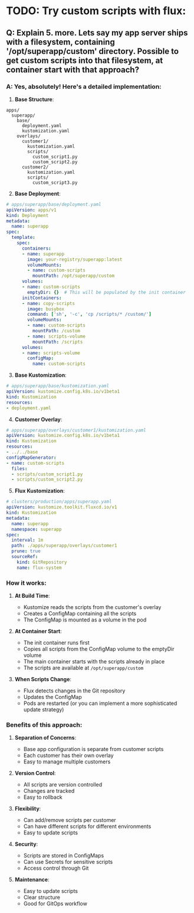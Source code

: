 # TODO: Try custom scripts with flux:

## Q: Explain 5. more. Lets say my app server ships with a filesystem, containing '/opt/superapp/custom' directory. Possible to get custom scripts into that filesystem, at container start with that approach?

### A: Yes, absolutely! Here's a detailed implementation:

1. **Base Structure**:
```
apps/
  superapp/
    base/
      deployment.yaml
      kustomization.yaml
    overlays/
      customer1/
        kustomization.yaml
        scripts/
          custom_script1.py
          custom_script2.py
      customer2/
        kustomization.yaml
        scripts/
          custom_script3.py
```

2. **Base Deployment**:
```yaml
# apps/superapp/base/deployment.yaml
apiVersion: apps/v1
kind: Deployment
metadata:
  name: superapp
spec:
  template:
    spec:
      containers:
      - name: superapp
        image: your-registry/superapp:latest
        volumeMounts:
        - name: custom-scripts
          mountPath: /opt/superapp/custom
      volumes:
      - name: custom-scripts
        emptyDir: {}  # This will be populated by the init container
      initContainers:
      - name: copy-scripts
        image: busybox
        command: ['sh', '-c', 'cp /scripts/* /custom/']
        volumeMounts:
        - name: custom-scripts
          mountPath: /custom
        - name: scripts-volume
          mountPath: /scripts
      volumes:
      - name: scripts-volume
        configMap:
          name: custom-scripts
```

3. **Base Kustomization**:
```yaml
# apps/superapp/base/kustomization.yaml
apiVersion: kustomize.config.k8s.io/v1beta1
kind: Kustomization
resources:
- deployment.yaml
```

4. **Customer Overlay**:
```yaml
# apps/superapp/overlays/customer1/kustomization.yaml
apiVersion: kustomize.config.k8s.io/v1beta1
kind: Kustomization
resources:
- ../../base
configMapGenerator:
- name: custom-scripts
  files:
  - scripts/custom_script1.py
  - scripts/custom_script2.py
```

5. **Flux Kustomization**:
```yaml
# clusters/production/apps/superapp.yaml
apiVersion: kustomize.toolkit.fluxcd.io/v1
kind: Kustomization
metadata:
  name: superapp
  namespace: superapp
spec:
  interval: 1m
  path: ./apps/superapp/overlays/customer1
  prune: true
  sourceRef:
    kind: GitRepository
    name: flux-system
```

### How it works:

1. **At Build Time**:
   - Kustomize reads the scripts from the customer's overlay
   - Creates a ConfigMap containing all the scripts
   - The ConfigMap is mounted as a volume in the pod

2. **At Container Start**:
   - The init container runs first
   - Copies all scripts from the ConfigMap volume to the emptyDir volume
   - The main container starts with the scripts already in place
   - The scripts are available at `/opt/superapp/custom`

3. **When Scripts Change**:
   - Flux detects changes in the Git repository
   - Updates the ConfigMap
   - Pods are restarted (or you can implement a more sophisticated update strategy)

### Benefits of this approach:

1. **Separation of Concerns**:
   - Base app configuration is separate from customer scripts
   - Each customer has their own overlay
   - Easy to manage multiple customers

2. **Version Control**:
   - All scripts are version controlled
   - Changes are tracked
   - Easy to rollback

3. **Flexibility**:
   - Can add/remove scripts per customer
   - Can have different scripts for different environments
   - Easy to update scripts

4. **Security**:
   - Scripts are stored in ConfigMaps
   - Can use Secrets for sensitive scripts
   - Access control through Git

5. **Maintenance**:
   - Easy to update scripts
   - Clear structure
   - Good for GitOps workflow 
